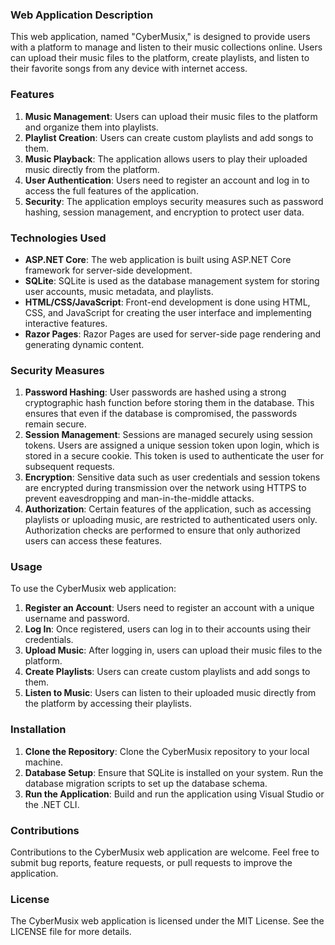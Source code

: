 ### Web Application Description

This web application, named "CyberMusix," is designed to provide users with a platform to manage and listen to their music collections online. Users can upload their music files to the platform, create playlists, and listen to their favorite songs from any device with internet access.

### Features

1. **Music Management**: Users can upload their music files to the platform and organize them into playlists.
2. **Playlist Creation**: Users can create custom playlists and add songs to them.
3. **Music Playback**: The application allows users to play their uploaded music directly from the platform.
4. **User Authentication**: Users need to register an account and log in to access the full features of the application.
5. **Security**: The application employs security measures such as password hashing, session management, and encryption to protect user data.

### Technologies Used

- **ASP.NET Core**: The web application is built using ASP.NET Core framework for server-side development.
- **SQLite**: SQLite is used as the database management system for storing user accounts, music metadata, and playlists.
- **HTML/CSS/JavaScript**: Front-end development is done using HTML, CSS, and JavaScript for creating the user interface and implementing interactive features.
- **Razor Pages**: Razor Pages are used for server-side page rendering and generating dynamic content.

### Security Measures

1. **Password Hashing**: User passwords are hashed using a strong cryptographic hash function before storing them in the database. This ensures that even if the database is compromised, the passwords remain secure.
2. **Session Management**: Sessions are managed securely using session tokens. Users are assigned a unique session token upon login, which is stored in a secure cookie. This token is used to authenticate the user for subsequent requests.
3. **Encryption**: Sensitive data such as user credentials and session tokens are encrypted during transmission over the network using HTTPS to prevent eavesdropping and man-in-the-middle attacks.
4. **Authorization**: Certain features of the application, such as accessing playlists or uploading music, are restricted to authenticated users only. Authorization checks are performed to ensure that only authorized users can access these features.

### Usage

To use the CyberMusix web application:

1. **Register an Account**: Users need to register an account with a unique username and password.
2. **Log In**: Once registered, users can log in to their accounts using their credentials.
3. **Upload Music**: After logging in, users can upload their music files to the platform.
4. **Create Playlists**: Users can create custom playlists and add songs to them.
5. **Listen to Music**: Users can listen to their uploaded music directly from the platform by accessing their playlists.

### Installation

1. **Clone the Repository**: Clone the CyberMusix repository to your local machine.
2. **Database Setup**: Ensure that SQLite is installed on your system. Run the database migration scripts to set up the database schema.
3. **Run the Application**: Build and run the application using Visual Studio or the .NET CLI.

### Contributions

Contributions to the CyberMusix web application are welcome. Feel free to submit bug reports, feature requests, or pull requests to improve the application.

### License

The CyberMusix web application is licensed under the MIT License. See the LICENSE file for more details.